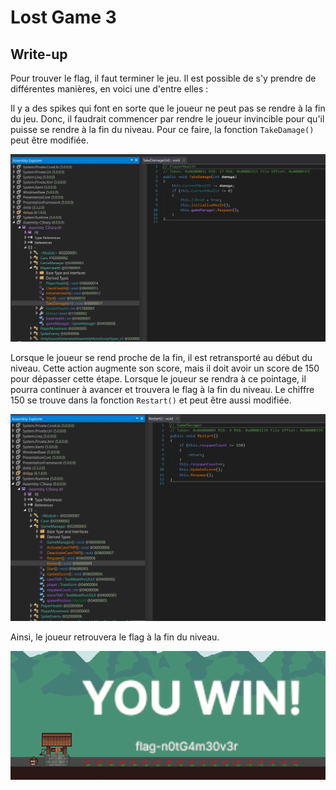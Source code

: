# Lost Game 3

## Write-up

Pour trouver le flag, il faut terminer le jeu. Il est possible de s'y prendre de différentes manières, en voici une d'entre elles : 

Il y a des spikes qui font en sorte que le joueur ne peut pas se rendre à la fin du jeu. Donc, il faudrait commencer par rendre le joueur invincible pour qu'il puisse se rendre à la fin du niveau. Pour ce faire, la fonction `TakeDamage()` peut être modifiée.

![image](dnSpy1.png)

Lorsque le joueur se rend proche de la fin, il est retransporté au début du niveau. Cette action augmente son score, mais il doit avoir un score de 150 pour dépasser cette étape. Lorsque le joueur se rendra à ce pointage, il pourra continuer à avancer et trouvera le flag à la fin du niveau. Le chiffre 150 se trouve dans la fonction `Restart()` et peut être aussi modifiée.

![image](dnSpy2.png)

Ainsi, le joueur retrouvera le flag à la fin du niveau.

![image](flag.png)
